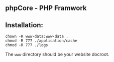 phpCore - PHP Framwork
----------------------

Installation:
-------------

```
chown -R www-data:www-data .
chmod -R 777 ./application/cache
chmod -R 777 ./logs
```

The `www` directory should be your website docroot.

